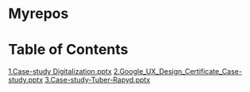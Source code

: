 # Myrepos
# Table of Contents 

[1.Case-study Digitalization.pptx](https://github.com/suresh-marpu/Myrepos/files/7963555/1.Case-study.Digitalization.pptx)
[2.Google_UX_Design_Certificate_Case-study.pptx](https://github.com/suresh-marpu/Myrepos/files/7963556/2.Google_UX_Design_Certificate_Case-study.pptx)
[3.Case-study-Tuber-Rapyd.pptx](https://github.com/suresh-marpu/Myrepos/files/7963557/3.Case-study-Tuber-Rapyd.pptx)
